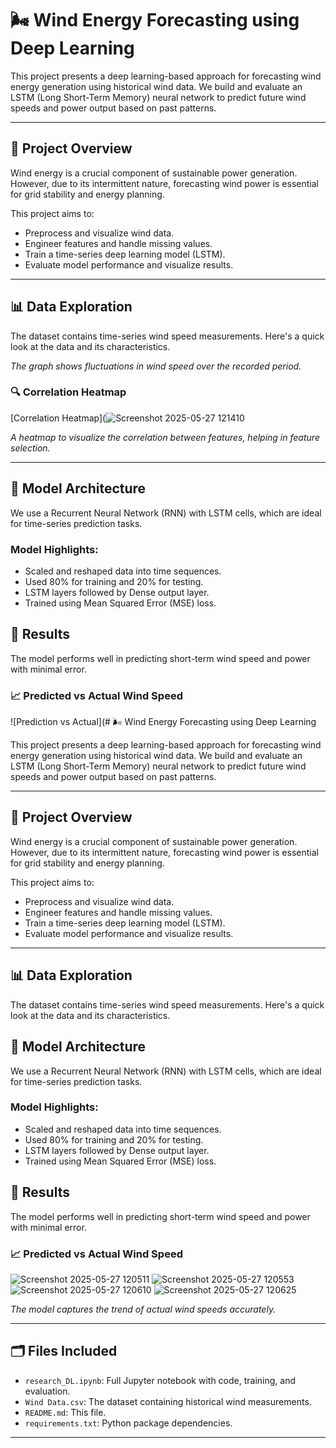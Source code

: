 # 🌬️ Wind Energy Forecasting using Deep Learning

This project presents a deep learning-based approach for forecasting wind energy generation using historical wind data. We build and evaluate an LSTM (Long Short-Term Memory) neural network to predict future wind speeds and power output based on past patterns.

---

## 📌 Project Overview

Wind energy is a crucial component of sustainable power generation. However, due to its intermittent nature, forecasting wind power is essential for grid stability and energy planning.

This project aims to:
- Preprocess and visualize wind data.
- Engineer features and handle missing values.
- Train a time-series deep learning model (LSTM).
- Evaluate model performance and visualize results.

---

## 📊 Data Exploration

The dataset contains time-series wind speed measurements. Here's a quick look at the data and its characteristics.

*The graph shows fluctuations in wind speed over the recorded period.*

### 🔍 Correlation Heatmap

[Correlation Heatmap](![Screenshot 2025-05-27 121410](https://github.com/user-attachments/assets/c67403c9-7274-49a0-afbc-3ac05df2007f)


*A heatmap to visualize the correlation between features, helping in feature selection.*

---

## 🧠 Model Architecture

We use a Recurrent Neural Network (RNN) with LSTM cells, which are ideal for time-series prediction tasks.

### Model Highlights:

- Scaled and reshaped data into time sequences.
- Used 80% for training and 20% for testing.
- LSTM layers followed by Dense output layer.
- Trained using Mean Squared Error (MSE) loss.


## 🧪 Results

The model performs well in predicting short-term wind speed and power with minimal error.

### 📈 Predicted vs Actual Wind Speed

![Prediction vs Actual](# 🌬️ Wind Energy Forecasting using Deep Learning

This project presents a deep learning-based approach for forecasting wind energy generation using historical wind data. We build and evaluate an LSTM (Long Short-Term Memory) neural network to predict future wind speeds and power output based on past patterns.

---

## 📌 Project Overview

Wind energy is a crucial component of sustainable power generation. However, due to its intermittent nature, forecasting wind power is essential for grid stability and energy planning.

This project aims to:
- Preprocess and visualize wind data.
- Engineer features and handle missing values.
- Train a time-series deep learning model (LSTM).
- Evaluate model performance and visualize results.

---

## 📊 Data Exploration

The dataset contains time-series wind speed measurements. Here's a quick look at the data and its characteristics.

## 🧠 Model Architecture

We use a Recurrent Neural Network (RNN) with LSTM cells, which are ideal for time-series prediction tasks.

### Model Highlights:

- Scaled and reshaped data into time sequences.
- Used 80% for training and 20% for testing.
- LSTM layers followed by Dense output layer.
- Trained using Mean Squared Error (MSE) loss.

## 🧪 Results

The model performs well in predicting short-term wind speed and power with minimal error.

### 📈 Predicted vs Actual Wind Speed

![Screenshot 2025-05-27 120511](https://github.com/user-attachments/assets/14ffa8b2-9e26-4cf9-a85f-676c35556fcf)
![Screenshot 2025-05-27 120553](https://github.com/user-attachments/assets/353ef672-985f-4e23-a69e-18a938241b35)
![Screenshot 2025-05-27 120610](https://github.com/user-attachments/assets/1cd3865a-88ec-4711-8cff-d4df2344c65c)
![Screenshot 2025-05-27 120625](https://github.com/user-attachments/assets/8c85809f-2baa-429f-b7c1-b88749f49e75)





*The model captures the trend of actual wind speeds accurately.*

---

## 🗂️ Files Included

- `research_DL.ipynb`: Full Jupyter notebook with code, training, and evaluation.
- `Wind Data.csv`: The dataset containing historical wind measurements.
- `README.md`: This file.
- `requirements.txt`: Python package dependencies.

---
